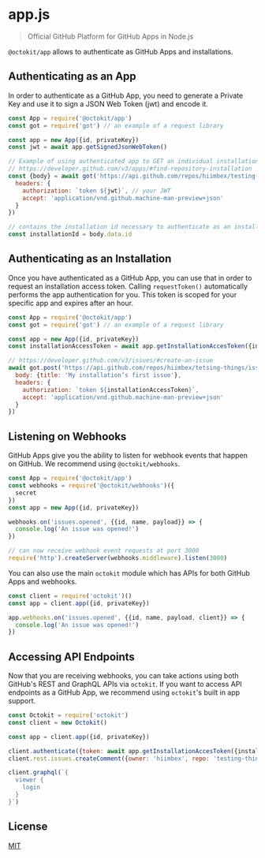 # app.js

> Official GitHub Platform for GitHub Apps in Node.js

`@octokit/app` allows to authenticate as GitHub Apps and installations.

## Authenticating as an App

In order to authenticate as a GitHub App, you need to generate a Private Key
and use it to sign a JSON Web Token (jwt) and encode it.

```js
const App = require('@octokit/app')
const got = require('got') // an example of a request library

const app = new App({id, privateKey})
const jwt = await app.getSignedJsonWebToken()

// Example of using authenticated app to GET an individual installation
// https://developer.github.com/v3/apps/#find-repository-installation
const {body} = await got('https://api.github.com/repos/hiimbex/testing-things/installation', {
  headers: {
    authorization: `token ${jwt}`, // your JWT
    accept: 'application/vnd.github.machine-man-preview+json'
  }
})

// contains the installation id necessary to authenticate as an installation
const installationId = body.data.id
```

## Authenticating as an Installation

Once you have authenticated as a GitHub App, you can use that
in order to request an installation access token. Calling `requestToken()`
automatically performs the app authentication for you. This token is scoped for
your specific app and expires after an hour.

```js
const App = require('@octokit/app')
const got = require('got') // an example of a request library

const app = new App({id, privateKey})
const installationAccessToken = await app.getInstallationAccesToken({installationId})

// https://developer.github.com/v3/issues/#create-an-issue
await got.post('https://api.github.com/repos/hiimbex/tetsing-things/issues', {
  body: {title: 'My installation’s first issue'},
  headers: {
    authorization: `token ${installationAccessToken}`,
    accept: 'application/vnd.github.machine-man-preview+json'
  }
})
```

## Listening on Webhooks

GitHub Apps give you the ability to listen for webhook events that happen on
GitHub. We recommend using `@octokit/webhooks`.

```js
const App = require('@octokit/app')
const webhooks = require('@octokit/webhooks')({
  secret
})
const app = new App({id, privateKey})

webhooks.on('issues.opened', {{id, name, payload}} => {
  console.log('An issue was opened!')
})

// can now receive webhook event requests at port 3000
require('http').createServer(webhooks.middleware).listen(3000)
```

You can also use the main `octokit` module which has APIs for both GitHub Apps
and webhooks.

```js
const client = require('octokit')()
const app = client.app({id, privateKey})

app.webhooks.on('issues.opened', {{id, name, payload, client}} => {
  console.log('An issue was opened!')
})
```

## Accessing API Endpoints

Now that you are receiving webhooks, you can take actions using both GitHub's
REST and GraphQL APIs via `octokit`. If you want to access API endpoints as
a GitHub App, we recommend using `octokit`'s built in app support.

```js
const Octokit = require('octokit')
const client = new Octokit()

const app = client.app({id, privateKey})

client.authenticate({token: await app.getInstallationAccesToken({installationId})})
client.rest.issues.createComment({owner: 'hiimbex', repo: 'testing-things', body: 'Hello, World!'})

client.graphql(`{
  viewer {
    login
  }
}`)
```

## License

[MIT](LICENSE)
